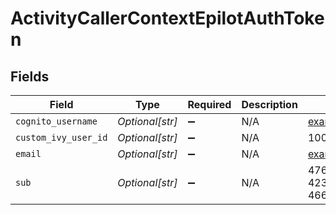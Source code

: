 # ActivityCallerContextEpilotAuthToken


## Fields

| Field                                | Type                                 | Required                             | Description                          | Example                              |
| ------------------------------------ | ------------------------------------ | ------------------------------------ | ------------------------------------ | ------------------------------------ |
| `cognito_username`                   | *Optional[str]*                      | :heavy_minus_sign:                   | N/A                                  | example@epilot.cloud                 |
| `custom_ivy_user_id`                 | *Optional[str]*                      | :heavy_minus_sign:                   | N/A                                  | 10006129                             |
| `email`                              | *Optional[str]*                      | :heavy_minus_sign:                   | N/A                                  | example@epilot.cloud                 |
| `sub`                                | *Optional[str]*                      | :heavy_minus_sign:                   | N/A                                  | 476e9b48-42f4-4234-a2b0-4668b34626ce |